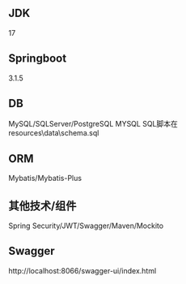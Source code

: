 ## JDK
17  

## Springboot
3.1.5

## DB
MySQL/SQLServer/PostgreSQL
MYSQL SQL脚本在resources\data\schema.sql

## ORM
Mybatis/Mybatis-Plus

## 其他技术/组件
Spring Security/JWT/Swagger/Maven/Mockito

## Swagger
http://localhost:8066/swagger-ui/index.html
